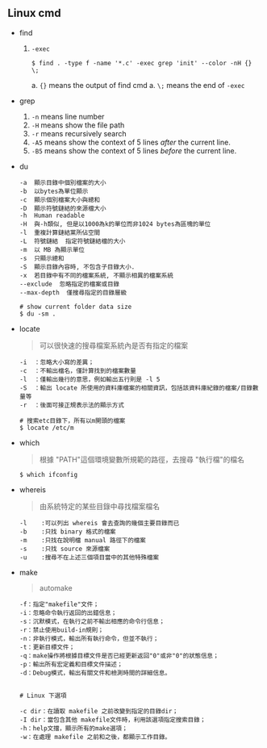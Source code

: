 Linux cmd
---

+ find
    1. `-exec`

        ```
        $ find . -type f -name '*.c' -exec grep 'init' --color -nH {} \;
        ```

        a. `{}` means the output of find cmd
        a. `\;` means the end of `-exec`

+ grep
    1. `-n` means line number
    1. `-H` means show the file path
    1. `-r` means recursively search
    1. `-A5` means show the context of 5 lines *after* the current line.
    1. `-B5` means show the context of 5 lines *before* the current line.

+ du

    ```
    -a  顯示目錄中個別檔案的大小
    -b  以bytes為單位顯示
    -c  顯示個別檔案大小與總和
    -D  顯示符號鏈結的來源檔大小
    -h  Human readable
    -H  與-h類似, 但是以1000為k的單位而非1024 bytes為區塊的單位
    -l  重複計算鏈結黨所佔空間
    -L  符號鏈結  指定符號鏈結檔的大小
    -m  以 MB 為顯示單位
    -s  只顯示總和
    -S  顯示目錄內容時, 不包含子目錄大小.
    -x  若目錄中有不同的檔案系統, 不顯示相異的檔案系統
    --exclude  忽略指定的檔案或目錄
    --max-depth  僅搜尋指定的目錄層級

    # show current folder data size
    $ du -sm .
    ```

+ locate
    > 可以很快速的搜尋檔案系統內是否有指定的檔案

    ```
    -i  ：忽略大小寫的差異；
    -c  ：不輸出檔名，僅計算找到的檔案數量
    -l  ：僅輸出幾行的意思，例如輸出五行則是 -l 5
    -S  ：輸出 locate 所使用的資料庫檔案的相關資訊，包括該資料庫紀錄的檔案/目錄數量等
    -r  ：後面可接正規表示法的顯示方式

    # 搜索etc目錄下，所有以m開頭的檔案
    $ locate /etc/m
    ```

+ which
    > 根據 "PATH"這個環境變數所規範的路徑，去搜尋 "執行檔"的檔名

    ```
    $ which ifconfig
    ```
+ whereis
    > 由系統特定的某些目錄中尋找檔案檔名

    ```
    -l    :可以列出 whereis 會去查詢的幾個主要目錄而已
    -b    :只找 binary 格式的檔案
    -m    :只找在說明檔 manual 路徑下的檔案
    -s    :只找 source 來源檔案
    -u    :搜尋不在上述三個項目當中的其他特殊檔案
    ```

+ make
    > automake

    ```
    -f：指定"makefile"文件；
    -i：忽略命令執行返回的出錯信息；
    -s：沉默模式，在執行之前不輸出相應的命令行信息；
    -r：禁止使用build-in規則；
    -n：非執行模式，輸出所有執行命令，但並不執行；
    -t：更新目標文件；
    -q：make操作將根據目標文件是否已經更新返回"0"或非"0"的狀態信息；
    -p：輸出所有宏定義和目標文件描述；
    -d：Debug模式，輸出有關文件和檢測時間的詳細信息。


    # Linux 下選項

    -c dir：在讀取 makefile 之前改變到指定的目錄dir；
    -I dir：當包含其他 makefile文件時，利用該選項指定搜索目錄；
    -h：help文擋，顯示所有的make選項；
    -w：在處理 makefile 之前和之後，都顯示工作目錄。

    ```






